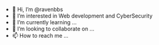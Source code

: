 - 👋 Hi, I’m @ravenbbs
- 👀 I’m interested in Web development and CyberSecurity
- 🌱 I’m currently learning ...
- 💞️ I’m looking to collaborate on ...
- 📫 How to reach me ...

<!---
ravenbbs/ravenbbs is a ✨ special ✨ repository because its `README.md` (this file) appears on your GitHub profile.
You can click the Preview link to take a look at your changes.
--->
